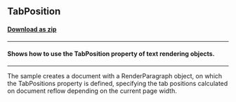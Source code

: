 ## TabPosition
#### [Download as zip](https://grapecity.github.io/DownGit/#/home?url=https://github.com/GrapeCity/ComponentOne-WinForms-Samples/tree/master/NetFramework\PrintDocument\CS\TabPosition)
____
#### Shows how to use the TabPosition property of text rendering objects.
____
The sample creates a document with a RenderParagraph object, on which the TabPositions property is defined, 
specifying the tab positions calculated on document reflow depending on the current page width.
